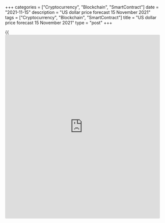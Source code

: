 +++
categories = ["Cryptocurrency", "Blockchain", "SmartContract"]
date = "2021-11-15"
description = "US dollar price forecast 15 November 2021"
tags = ["Cryptocurrency", "Blockchain", "SmartContract"]
title = "US dollar price forecast 15 November 2021"
type = "post"
+++

{{<iframe id="large-banner" src="https://www.bounty.group/#slide=10.0" width="100%" height="600" scrolling="no" style="border: 0px solid rgb(216, 221, 230); border-radius: 3px;">}}

2021-11-15

2021-11-15

Dollar will not be patient. Forecast as of 15.11.2021Dmitri Demidenko

Fed’s passive attitude creates problems not only for the US president,
whose rating is falling against the background of accelerating inflation
but also for the central bank itself. The lack of labour supply drives
up prices even higher. How does this affect [EURUSD][1]? Let us discuss
the Forex outlook and make up a trading plan.

## Weekly US dollar fundamental forecast

The Fed’s mantra about the temporary nature of high inflation has
already been out of date. At the same time, the [policy](https://www.fintechee.com/policy/) of patience of
the central bank begins to become harmful. It not only increases the
bubbles in the asset markets but also presses down real incomes of the
population and downgrades the ratings of the current US president.
Furthermore, the reluctance of the Americans to return to the workforce
is exacerbating the Fed’s troubles.

Joe Biden’s popularity amid consumer prices rising by 5% and higher over
the past six months has been falling. According to Washington Post-ABC
News, the US president’s approval ratings fell from 50% in June and 44%
in September to 41%. About half of Americans blame him for soaring
inflation to 6.2% in October. They suffer from declining real incomes,
and the consumer confidence index has been down to a 10-year low. The
key event of the week ending November 19, the retail sales report, will
show the difference between what [policy](https://www.fintechee.com/policy/)makers say and what they do, but
the discontent is growing.

The US president is stumbling over the question of whom he should
appoint as the Fed Chair. Is Jerome Powell to serve a second term? But
it was his [policy](https://www.fintechee.com/policy/) of patience that contributed to the acceleration of
inflation. Should Biden appoint Lael Brainard as Fed’s chair? She seems
to be even more dovish than Powell.

Anyway, The Fed’s passive approach creates problems. Amid the rise in
inflation expectations, real Treasury yields are falling to historic
lows. US government bonds are getting unattractive, and [investor](https://www.fintechee.com/tutorial-for-forex-trading/investor-mode/)s are
looking for another asset to buy inflating bubbles in asset markets.
[S&P 500][2] has had the highest number of record highs since 1964,
[bitcoin](https://www.letsplayfx.com/blog/forex-for-bitcoin/) has reached its all-time high, and gold is rising despite US
dollar strength.

### Dynamics of US inflation expectations

 _Source: Wall Street Journal_

Because of the Fed’s wait-and-see approach and huge amounts of cheap
liquidity, fear of missing out has gripped the global markets. Growing
stocks discourage Americans from going back to work. They don’t work
because they can live on investment income. Workforce shortage results
in higher wages, contributing to the inflation rise.

In late September, 10.4 million vacancies were opened in the United
States, or 1.4 for each person looking for a job. This is the highest
indicator in the 21-year [history](https://www.fixpro.org/post/chargeless-historical-data-api-backtesting/) of record keeping. Some 4.4 million
people quit their jobs in September as they can easily find new ones
with higher wages. Furthermore, the difficulties with hiring employees
are only increasing: many employers offer bonuses for employment and
waive the requirements for education and experience.

### Weekly [EURUSD][1] trading plan

If the Fed continues to wait and see, discontent will continue growing.
The US central bank should quickly taper the QE and start raising rates.
If it does, it will be a strong argument to buy the greenback.
Therefore, if the price breaks out the support at 1.1435 or rebounds
from the resistances at 1.1495 and 1.1525, one could consider selling
the [EURUSD][1].



## Price chart of EURUSD in real time mode

The content of this article reflects the author’s opinion and does not
necessarily reflect the official position of LiteForex. The material
published on this page is provided for informational purposes only and
should not be considered as the provision of investment advice for the
purposes of Directive 2004/39/EC.

Rate this article:

{{value}}

( {{count}} {{title}} )

   1. my.liteforex.com/trading/chart?symbol=EURUSD
   2. my.liteforex.com/trading/chart?symbol=SPX&returnUrl=true